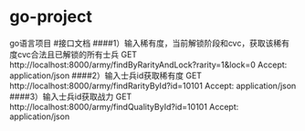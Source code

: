 # go-project
go语言项目
#接口文档
####1）输入稀有度，当前解锁阶段和cvc，获取该稀有度cvc合法且已解锁的所有士兵
GET http://localhost:8000/army/findByRarityAndLock?rarity=1&lock=0
Accept: application/json
####2）输入士兵id获取稀有度
GET http://localhost:8000/army/findRarityById?id=10101
Accept: application/json
####3）输入士兵id获取战力
GET http://localhost:8000/army/findQualityById?id=10101
Accept: application/json
